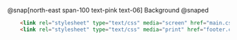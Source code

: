@snap[north-east span-100 text-pink text-06]
Background
@snaped

```html
    <link rel="stylesheet" type="text/css" media="screen" href="main.css">
    <link rel="stylesheet" type="text/css" media="print" href="footer.css">
```